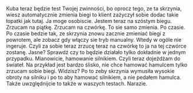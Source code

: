 Kuba teraz będzie test Twojej zwinności, bo oprocz tego, ze ta skrzynia, wiesz automatycznie zmienia biegi to klient zażyczył sobie dodac takie łopatki jak tutaj. Ja moge osobiscie. Jestem teraz na szóstym biegu. Zrzucam na piątkę. Zrzucam na czwórkę. To sie samo zmienia. Po czasie. Po czasie bedzie tak, ze skrzynia znowu zacznie zmieniać biegi z powrotem, ale zobacz gdy włączy sie tryb manualny. Wtedy w ogóle nie ingeruje. Czyli za sobie teraz zrzucę teraz na czwórkę to ja na tej czwórce zostanę. Jasne? Sprawdź czy to będzie działało tylko dokładnie w jednym przypadku. Mianowicie, hamowanie silnikiem. Czyli teraz dojeżdżam do świateł. Na przykład jest bardzo ślisko, nie chce hamować hamulcem tylko zrzucam sobie biegi. Widzisz? Po to zeby skrzynia wymusiła wysokie obroty na silniku i po to aby hamować silnikiem, a nie pedałem hamulca. Także uwzględnijcie to także w waszych testach. Narazie.